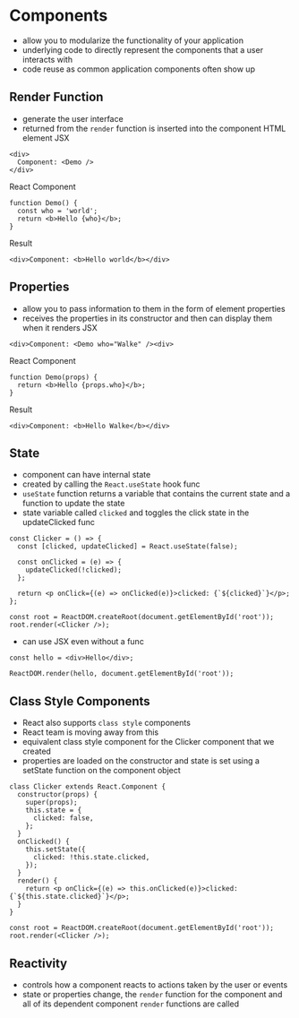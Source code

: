 # Components
- allow you to modularize the functionality of your application
- underlying code to directly represent the components that a user interacts with
- code reuse as common application components often show up

## Render Function
- generate the user interface
- returned from the `render` function is inserted into the component HTML element
JSX
```
<div>
  Component: <Demo />
</div>
```
React Component
```
function Demo() {
  const who = 'world';
  return <b>Hello {who}</b>;
}
```
Result
```
<div>Component: <b>Hello world</b></div>
```

## Properties
- allow you to pass information to them in the form of element properties
- receives the properties in its constructor and then can display them when it renders
JSX
```
<div>Component: <Demo who="Walke" /><div>
```
React Component
```
function Demo(props) {
  return <b>Hello {props.who}</b>;
}
```
Result
```
<div>Component: <b>Hello Walke</b></div>
```

## State
- component can have internal state
- created by calling the `React.useState` hook func
- `useState` function returns a variable that contains the current state and a function to update the state
- state variable called `clicked` and toggles the click state in the updateClicked func
```
const Clicker = () => {
  const [clicked, updateClicked] = React.useState(false);

  const onClicked = (e) => {
    updateClicked(!clicked);
  };

  return <p onClick={(e) => onClicked(e)}>clicked: {`${clicked}`}</p>;
};

const root = ReactDOM.createRoot(document.getElementById('root'));
root.render(<Clicker />);
```
- can use JSX even without a func
```
const hello = <div>Hello</div>;

ReactDOM.render(hello, document.getElementById('root'));
```

## Class Style Components
- React also supports `class style` components
- React team is moving away from this
- equivalent class style component for the Clicker component that we created
- properties are loaded on the constructor and state is set using a setState function on the component object
```
class Clicker extends React.Component {
  constructor(props) {
    super(props);
    this.state = {
      clicked: false,
    };
  }
  onClicked() {
    this.setState({
      clicked: !this.state.clicked,
    });
  }
  render() {
    return <p onClick={(e) => this.onClicked(e)}>clicked: {`${this.state.clicked}`}</p>;
  }
}

const root = ReactDOM.createRoot(document.getElementById('root'));
root.render(<Clicker />);
```

## Reactivity
- controls how a component reacts to actions taken by the user or events
- state or properties change, the `render` function for the component and all of its dependent component `render` functions are called
